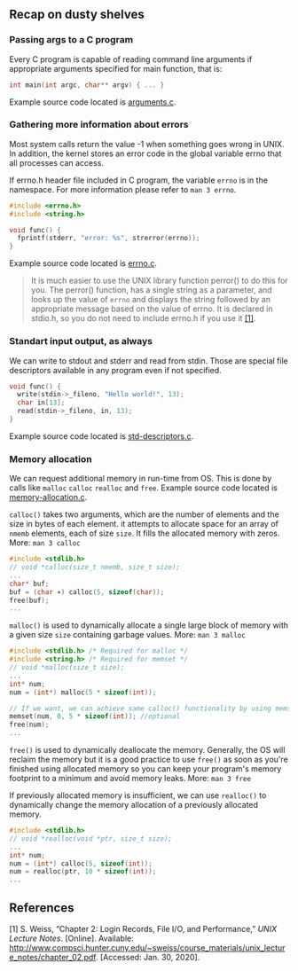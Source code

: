 ## Recap on dusty shelves

### Passing args to a C program

Every C program is capable of reading command line arguments if appropriate arguments specified for main function, that is:

```c
int main(int argc, char** argv) { ... }
```
Example source code located is [arguments.c](src/arguments.c).

### Gathering more information about errors

Most system calls return the value -1 when something goes wrong in UNIX. In addition, the kernel stores an error code in the global variable errno that all processes can access.

If errno.h header file included in C program, the variable `errno` is in the namespace. For more information please refer to `man 3 errno`.

```c
#include <errno.h>
#include <string.h>

void func() {
  fprintf(stderr, "error: %s", strerror(errno));
}
```
Example source code located is [errno.c](src/errno.c).

> It is much easier to use the UNIX library function perror() to do this for you. The perror() function, has a single string as a parameter, and looks up the value of `errno` and displays the string followed by an appropriate message based on the value of errno. It is declared in stdio.h, so you do not need to include errno.h if you use it [[1]](#1).

### Standart input output, as always

We can write to stdout and stderr and read from stdin. Those are special file descriptors available in any program even if not specified.

```c
void func() {
  write(stdin->_fileno, "Hello world!", 13);
  char in[13];
  read(stdin->_fileno, in, 13);
}
```
Example source code located is [std-descriptors.c](src/std-descriptors.c).

### Memory allocation

We can request additional memory in run-time from OS. This is done by calls like `malloc` `calloc` `realloc` and `free`. Example source code located is [memory-allocation.c](src/memory-allocation.c).

`calloc()` takes two arguments, which are the number of elements and the size in bytes of each element. it attempts to allocate space for an array of `nmemb` elements, each of size `size`. It fills the allocated memory with zeros. More: `man 3 calloc`
```c
#include <stdlib.h>
// void *calloc(size_t nmemb, size_t size);
...
char* buf;
buf = (char ∗) calloc(5, sizeof(char));
free(buf);
...
```

`malloc()` is used to dynamically allocate a single large block of memory with a given size `size` containing garbage values. More: `man 3 malloc`

```c
#include <stdlib.h> /* Required for malloc */
#include <string.h> /* Required for memset */
// void *malloc(size_t size);
...
int* num;
num = (int*) malloc(5 * sizeof(int));

// If we want, we can achieve same calloc() functionality by using memset() after malloc()
memset(num, 0, 5 * sizeof(int)); //optional
free(num);
...
```

`free()` is used to dynamically deallocate the memory. Generally, the OS will reclaim the memory but it is a good practice to use `free()` as soon as you're finished using allocated memory so you can keep your program's memory footprint to a minimum and avoid memory leaks. More: `man 3 free`

If previously allocated memory is insufficient, we can use `realloc()` to dynamically change the memory allocation of a previously allocated memory.

```c
#include <stdlib.h>
// void *realloc(void *ptr, size_t size);
...
int* num;
num = (int*) calloc(5, sizeof(int));
num = realloc(ptr, 10 * sizeof(int));
...
```

## References

<a id="1">[1]</a> 
S. Weiss, “Chapter 2: Login Records, File I/O, and Performance,” _UNIX Lecture Notes_. [Online]. Available: http://www.compsci.hunter.cuny.edu/~sweiss/course_materials/unix_lecture_notes/chapter_02.pdf. [Accessed: Jan. 30, 2020].

